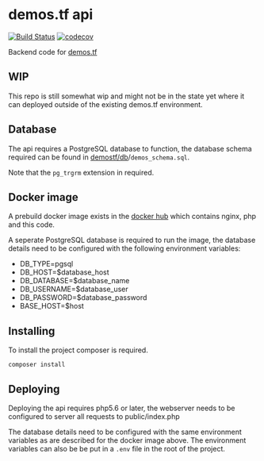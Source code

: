 # demos.tf api

[![Build Status](https://travis-ci.org/demostf/api.svg?branch=master)](https://travis-ci.org/demostf/api)
[![codecov](https://codecov.io/gh/demostf/api/branch/master/graph/badge.svg)](https://codecov.io/gh/demostf/api)

Backend code for [demos.tf](https://demos.tf)

## WIP

This repo is still somewhat wip and might not be in the state yet where it can deployed outside of the existing demos.tf environment.

## Database

The api requires a PostgreSQL database to function, the database schema required can be found in [demostf/db](https://github.com/demostf/api)/`demos_schema.sql`.

Note that the `pg_trgrm` extension in required.

## Docker image

A prebuild docker image exists in the [docker hub](https://hub.docker.com/r/demostf/api/) which contains nginx, php and this code.

A seperate PostgreSQL database is required to run the image, the database details need to be configured with the following environment variables:

- DB_TYPE=pgsql
- DB_HOST=$database_host
- DB_DATABASE=$database_name
- DB_USERNAME=$database_user
- DB_PASSWORD=$database_password
- BASE_HOST=$host

## Installing

To install the project composer is required.

```
composer install
```

## Deploying

Deploying the api requires php5.6 or later, the webserver needs to be configured to server all requests to public/index.php

The database details need to be configured with the same environment variables as are described for the docker image above. The environment variables can also be be put in a `.env` file in the root of the project.
